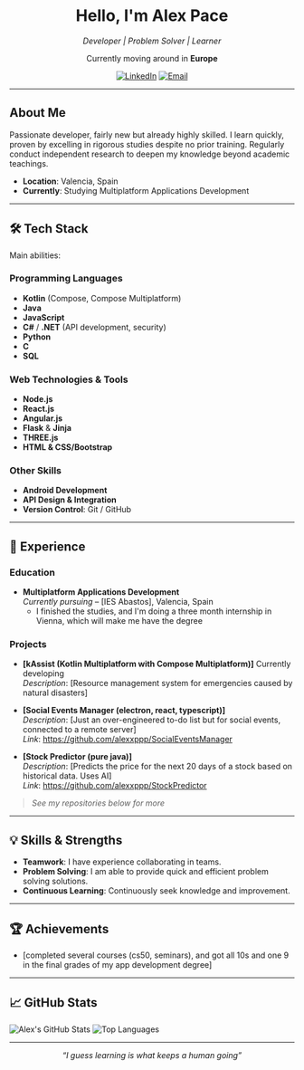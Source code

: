 <div align="center">
  <h1>Hello, I'm Alex Pace</h1>
  <p><em>Developer | Problem Solver | Learner</em></p>
  <p>Currently moving around in <strong>Europe</strong></p>
  <a href="https://linkedin.com/in/alex-pace-303ba2292" target="_blank"><img src="https://img.shields.io/badge/LinkedIn-0077B5?style=flat&logo=linkedin&logoColor=white" alt="LinkedIn"></a>
  <a href="mailto:pacealexwork@gmail.com"><img src="https://img.shields.io/badge/Email-D14836?style=flat&logo=gmail&logoColor=white" alt="Email"></a>
</div>

---

## About Me

Passionate developer, fairly new but already highly skilled. I learn quickly, proven by excelling in rigorous studies despite no prior training. Regularly conduct independent research to deepen my knowledge beyond academic teachings.

- **Location**: Valencia, Spain  
- **Currently**: Studying Multiplatform Applications Development

---

## 🛠️ Tech Stack

Main abilities:

### Programming Languages
- **Kotlin** (Compose, Compose Multiplatform)  
- **Java**  
- **JavaScript**  
- **C#** / **.NET** (API development, security)  
- **Python**  
- **C**  
- **SQL**  

### Web Technologies & Tools
- **Node.js**  
- **React.js**
- **Angular.js**  
- **Flask** & **Jinja**  
- **THREE.js**  
- **HTML & CSS/Bootstrap**

### Other Skills
- **Android Development**  
- **API Design & Integration**  
- **Version Control**: Git / GitHub

---

## 🌟 Experience

### Education
- **Multiplatform Applications Development**  
  *Currently pursuing* – [IES Abastos], Valencia, Spain  
  - I finished the studies, and I'm doing a three month internship in Vienna, which will make me have the degree

### Projects
- **[kAssist (Kotlin Multiplatform with Compose Multiplatform)]** Currently developing  
  *Description*: [Resource management system for emergencies caused by natural disasters]

- **[Social Events Manager (electron, react, typescript)]**  
  *Description*: [Just an over-engineered to-do list but for social events, connected to a remote server]  
  *Link*: https://github.com/alexxppp/SocialEventsManager

- **[Stock Predictor (pure java)]**  
  *Description*: [Predicts the price for the next 20 days of a stock based on historical data. Uses AI]  
  *Link*: https://github.com/alexxppp/StockPredictor

> *See my repositories below for more*

---

## 💡 Skills & Strengths

- **Teamwork**: I have experience collaborating in teams.  
- **Problem Solving**: I am able to provide quick and efficient problem solving solutions.  
- **Continuous Learning**: Continuously seek knowledge and improvement.  

---

## 🏆 Achievements

- [completed several courses (cs50, seminars), and got all 10s and one 9 in the final grades of my app development degree]

---

## 📈 GitHub Stats

![Alex's GitHub Stats](https://github-readme-stats.vercel.app/api?username=alexxppp&show_icons=true&theme=radical)
![Top Languages](https://github-readme-stats.vercel.app/api/top-langs/?username=alexxppp&layout=compact&theme=radical&hide=html,css)

---

<div align="center">
  <p><em>“I guess learning is what keeps a human going”</em></p>
</div>
